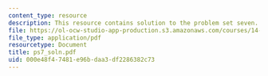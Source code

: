 ```yaml
---
content_type: resource
description: This resource contains solution to the problem set seven.
file: https://ol-ocw-studio-app-production.s3.amazonaws.com/courses/14-04-intermediate-microeconomic-theory-fall-2006/000e48f47481e96bdaa3df2286382c73_ps7_soln.pdf
file_type: application/pdf
resourcetype: Document
title: ps7_soln.pdf
uid: 000e48f4-7481-e96b-daa3-df2286382c73
---
```

